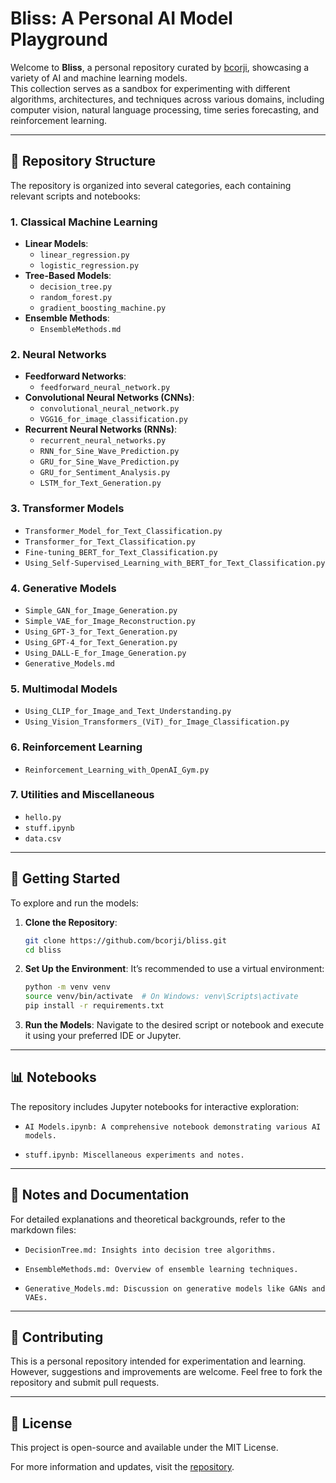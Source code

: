 # Bliss: A Personal AI Model Playground

Welcome to **Bliss**, a personal repository curated by [bcorji](https://github.com/bcorji), showcasing a variety of AI and machine learning models.  
This collection serves as a sandbox for experimenting with different algorithms, architectures, and techniques across various domains, including computer vision, natural language processing, time series forecasting, and reinforcement learning.

---

## 📂 Repository Structure

The repository is organized into several categories, each containing relevant scripts and notebooks:

### 1. Classical Machine Learning

- **Linear Models**:
  - `linear_regression.py`
  - `logistic_regression.py`
- **Tree-Based Models**:
  - `decision_tree.py`
  - `random_forest.py`
  - `gradient_boosting_machine.py`
- **Ensemble Methods**:
  - `EnsembleMethods.md`

### 2. Neural Networks

- **Feedforward Networks**:
  - `feedforward_neural_network.py`
- **Convolutional Neural Networks (CNNs)**:
  - `convolutional_neural_network.py`
  - `VGG16_for_image_classification.py`
- **Recurrent Neural Networks (RNNs)**:
  - `recurrent_neural_networks.py`
  - `RNN_for_Sine_Wave_Prediction.py`
  - `GRU_for_Sine_Wave_Prediction.py`
  - `GRU_for_Sentiment_Analysis.py`
  - `LSTM_for_Text_Generation.py`

### 3. Transformer Models

- `Transformer_Model_for_Text_Classification.py`
- `Transformer_for_Text_Classification.py`
- `Fine-tuning_BERT_for_Text_Classification.py`
- `Using_Self-Supervised_Learning_with_BERT_for_Text_Classification.py`

### 4. Generative Models

- `Simple_GAN_for_Image_Generation.py`
- `Simple_VAE_for_Image_Reconstruction.py`
- `Using_GPT-3_for_Text_Generation.py`
- `Using_GPT-4_for_Text_Generation.py`
- `Using_DALL-E_for_Image_Generation.py`
- `Generative_Models.md`

### 5. Multimodal Models

- `Using_CLIP_for_Image_and_Text_Understanding.py`
- `Using_Vision_Transformers_(ViT)_for_Image_Classification.py`

### 6. Reinforcement Learning

- `Reinforcement_Learning_with_OpenAI_Gym.py`

### 7. Utilities and Miscellaneous

- `hello.py`
- `stuff.ipynb`
- `data.csv`

---

## 🧪 Getting Started

To explore and run the models:

1. **Clone the Repository**:
   ```bash
   git clone https://github.com/bcorji/bliss.git
   cd bliss

2.	**Set Up the Environment**:
It’s recommended to use a virtual environment:
    ```bash
    python -m venv venv
    source venv/bin/activate  # On Windows: venv\Scripts\activate
    pip install -r requirements.txt
    ```

3.  **Run the Models**:
Navigate to the desired script or notebook and execute it using your preferred IDE or Jupyter.

---

## 📊 Notebooks
The repository includes Jupyter notebooks for interactive exploration:

- `AI Models.ipynb: A comprehensive notebook demonstrating various AI models.`

- `stuff.ipynb: Miscellaneous experiments and notes.`

---

## 📝 Notes and Documentation
For detailed explanations and theoretical backgrounds, refer to the markdown files:

- `DecisionTree.md: Insights into decision tree algorithms.`

- `EnsembleMethods.md: Overview of ensemble learning techniques.`

- `Generative_Models.md: Discussion on generative models like GANs and VAEs.`

---

## 🤝 Contributing
This is a personal repository intended for experimentation and learning.
However, suggestions and improvements are welcome.
Feel free to fork the repository and submit pull requests.

---

## 📄 License
This project is open-source and available under the MIT License.

For more information and updates, visit the [repository](https://github.com/bcorji/bliss).
